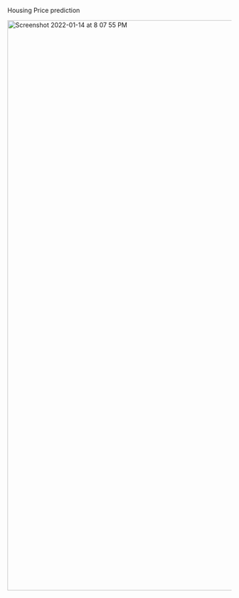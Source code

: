 Housing Price prediction 

<img width="1280" alt="Screenshot 2022-01-14 at 8 07 55 PM" src="https://user-images.githubusercontent.com/82279036/154015109-e31a1a95-a7b6-4ee0-b6cf-2e09c5320753.png">
